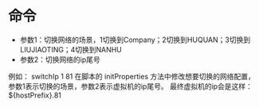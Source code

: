 # 命令
* 参数1：切换网络的场景，1切换到Company；2切换到HUQUAN；3切换到LIUJIAOTING；4切换到NANHU
* 参数2：切换网络的ip尾号

例如： switchIp 1 81
在脚本的 initProperties 方法中修改想要切换的网络配置，参数1表示切换的场景，参数2表示虚拟机的ip尾号。
最终虚拟机的ip会是这样： ${hostPrefix}.81
